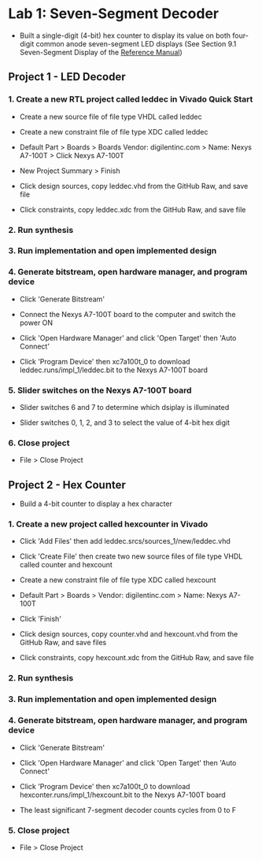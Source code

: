 # Lab 1: Seven-Segment Decoder

* Built a single-digit (4-bit) hex counter to display its value on both four-digit common anode seven-segment LED displays (See Section 9.1 Seven-Segment Display of the [Reference Manual]( https://reference.digilentinc.com/_media/reference/programmable-logic/nexys-a7/nexys-a7_rm.pdf))

## Project 1 - LED Decoder

### 1. Create a new RTL project called leddec in Vivado Quick Start

* Create a new source file of file type VHDL called leddec

* Create a new constraint file of file type XDC called leddec

* Default Part > Boards > Boards Vendor: digilentinc.com > Name: Nexys A7-100T > Click Nexys A7-100T

* New Project Summary > Finish

* Click design sources, copy leddec.vhd from the GitHub Raw, and save file

* Click constraints, copy leddec.xdc from the GitHub Raw, and save file

### 2. Run synthesis

### 3. Run implementation and open implemented design

### 4. Generate bitstream, open hardware manager, and program device

* Click 'Generate Bitstream'

* Connect the Nexys A7-100T board to the computer and switch the power ON

* Click 'Open Hardware Manager' and click 'Open Target' then 'Auto Connect'

* Click 'Program Device' then xc7a100t_0 to download leddec.runs/impl_1/leddec.bit to the Nexys A7-100T board

### 5. Slider switches on the Nexys A7-100T board

* Slider switches 6 and 7 to determine which dsiplay is illuminated

* Slider switches 0, 1, 2, and 3 to select the value of 4-bit hex digit

### 6. Close project

* File > Close Project

## Project 2 - Hex Counter

* Build a 4-bit counter to display a hex character

### 1. Create a new project called hexcounter in Vivado

* Click 'Add Files' then add leddec.srcs/sources_1/new/leddec.vhd

* Click 'Create File' then create two new source files of file type VHDL called counter and hexcount

* Create a new constraint file of file type XDC called hexcount

* Default Part > Boards > Vendor: digilentinc.com > Name: Nexys A7-100T

* Click 'Finish'

* Click design sources, copy counter.vhd and hexcount.vhd from the GitHub Raw, and save files

* Click constraints, copy hexcount.xdc from the GitHub Raw, and save file

### 2. Run synthesis

### 3. Run implementation and open implemented design

### 4. Generate bitstream, open hardware manager, and program device

* Click 'Generate Bitstream'

* Click 'Open Hardware Manager' and click 'Open Target' then 'Auto Connect'

* Click 'Program Device' then xc7a100t_0 to download hexconter.runs/impl_1/hexcount.bit to the Nexys A7-100T board

* The least significant 7-segment decoder counts cycles from 0 to F

### 5. Close project

* File > Close Project
